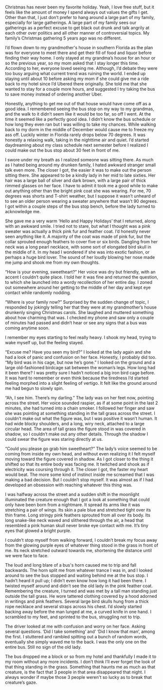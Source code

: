Christmas has never been my favorite holiday. Yeah, I love free stuff, but it feels like the amount of money I spend always out values the gifts I get. Other than that, I just don’t prefer to hang around a large part of my family, especially for large gatherings. A large part of my family sees our gatherings as a perfect excuse to get black out drunk and talk angrily at each other over politics and all other manner of controversial topics. My family’s Christmas gathering 5 years ago was no different.

I’d flown down to my grandmother's house in southern Florida as the plan was for everyone to meet there and get their fill of food and liquor before finding their way home. I only stayed at my grandma’s house for an hour or so the previous year, so my mom asked that I stay longer this time. According to her, everyone loved seeing me. Although, I’d debate they were too busy arguing what current trend was ruining the world. I ended up staying until about 10 before asking my mom if she could give me a ride back to my hotel since I’d Ubered there originally. She told me that she wanted to stay for a couple more hours, and suggested I try taking the bus to save money instead of ordering another Uber. 

Honestly, anything to get me out of that house would have come off as a good idea. I remembered seeing the bus stop on my way to my grandmas, and the walk to it didn’t seem like it would be too far, so off I went. At the time it seemed like a perfectly good idea. I didn’t know the bus schedule or how long they even ran but I was willing to take my chances. While walking back to my dorm in the middle of December would cause me to freeze my ass off. Luckily winter in Florida rarely drops below 70 degrees. It was honestly a relaxing walk, taking in the nighttime air and quiet. I’d started daydreaming about my class schedule next semester before I realized I could make out the bus stop about 30 feet in front of me.

I swore under my breath as I realized someone was sitting there. As much as I hated being around my drunken family, I hated awkward stranger small talk even more. The closer I got, the easier it was to make out the person sitting there. She appeared to be a kindly lady in her mid to late sixties. Her hair was a large ball of silver and dark brown, with a large pair of thick rimmed glasses on her face. I have to admit it took me a good while to make out anything other than the bright pink coat she was wearing. For me, 70 degrees was shorts and T-shirt weather, but I suppose it wasn’t unheard of to see an older person wearing a sweater anywhere that wasn’t 90 degrees. I got within a couple steps of the bus stop bench, before the lady turned to acknowledge me. 

She gave me a very warm ‘Hello and Happy Holidays’ that I returned, along with an awkward smile. I tried not to stare, but what I thought was a pink sweater was actually a thick pink fur and feather coat. I’d honestly never seen anything like it. A majority of the coat was made of pink fur, but the collar sprouted enough feathers to cover five or six birds. Dangling from her neck was a long pearl necklace, with some sort of elongated bird skull in the middle of it. In my head I wondered if she was into exotic fashion, or perhaps a huge bird lover. The sound of her loudly blowing her nose made me jump and shook me from my own thoughts.

“How is your evening, sweetheart?” Her voice was dry but friendly, with an accent I couldn’t quite place. I told her it was fine and returned the question, to which she launched into a wordy recollection of her entire day. I zoned out somewhere around her getting to the middle of her day and kept eye contact while randomly nodding. 

“Where is your family now?” Surprised by the sudden change of topic, I responded by jokingly telling her that they were at my grandmother’s house drunkenly singing Christmas carols. She laughed and muttered something about how charming that was. I checked my phone and saw only a couple of minutes had passed and didn’t hear or see any signs that a bus was coming anytime soon.

I remember my eyes starting to feel really heavy. I shook my head, trying to wake myself up, but the feeling stayed.  

“Excuse me? Have you seen my bird?” I looked at the lady again and she had a look of panic and confusion on her face. Honestly, I probably did too. “My bird was in his cage, but now he’s gone.” I looked on the ground and a large old-fashioned birdcage sat between the woman’s legs. How long had it been there? I was pretty sure I hadn’t noticed a big iron bird cage before. It was hard to remember or even think because the tiredness I’d started feeling morphed into a slight feeling of vertigo. It felt like the ground around me had begun to slowly spin.

“Ah, I see him. There’s my darling.” The lady was on her feet now, pointing across the street. Her voice sounded raspier, as if at some point in the last 2 minutes, she had turned into a chain smoker. I followed her finger and saw she was pointing at something standing in the tall grass across the street. I couldn’t make out what the figure was, but I was positive it wasn’t human. It had wide blocky shoulders, and a long, wiry neck, attached to a large circular head. The area of tall grass the figure stood in was covered in shadow, so I couldn’t make out any other details. Through the shadow I could swear the figure was staring directly at us. 

“Could you please go grab him sweetheart?” The lady’s voice seemed to be coming from inside my own head, and without even realizing it I felt myself moving toward the figure covered in shadow. As I got closer to the thing it shifted so that its entire body was facing me. It twitched and shook as if electricity was coursing through it. The closer I got, the faster my heart would beat. The more some kind of instinct inside me screamed that I was making a bad decision. But I couldn’t stop myself. It was almost as if I had developed an obsession with reaching whatever this thing was. 

I was halfway across the street and a sudden shift in the moonlight illuminated the creature enough that I got a look at something that could only have been born from a nightmare. It spread its arms like it was stretching a pair of wings. Its skin a pale blue and stretched tight over its thin frame. Long stringy pink feathers sprouted from all over its body. Its long snake-like neck waved and slithered through the air, a head that resembled a pink human skull never broke eye contact with me. It’s tiny eyes that glowed a bright purple.

I couldn’t stop myself from walking forward, I couldn’t break my focus away from the glowing purple eyes of whatever thing stood in the grass in front of me. Its neck stretched outward towards me, shortening the distance until we were face to face. 

The loud and long blare of a bus's horn caused me to trip and fall backwards. The horn split me from whatever trance I was in, and I looked around to see the bus stopped and waiting behind me at the bus stop. I hadn’t heard it pull up; I didn’t even know how long it had been there. I twisted myself around and didn’t see the old lady in the pink feather coat. Remembering the creature, I turned and was met by a tall man standing just outside the tall grass. He wore tattered clothing covered by a hood adorned in writings and pink feathers. Several large bird skulls hung from a thick rope necklace and several straps across his chest. I’d slowly started backing away before the man lunged at me, a curved knife in one hand. I scrambled to my feet, and sprinted to the bus, struggling not to trip. 

The driver looked at me with confusion and worry on her face. Asking several questions. ‘Did I take something’ and' ‘Did I know that man’, among the first. I stuttered and rambled spitting out a bunch of random words, eventually she simply waved me to the back. I was the only one on the entire bus. Still no sign of the old lady.

The bus dropped me a block or so from my hotel and thankfully I made it to my room without any more incidents. I don’t think I’ll ever forget the look of that thing standing in the grass. Something that haunts me as much as that creature, is the fact that 3 people in that area disappeared that night. I always wonder if maybe those 3 people weren't so lucky as to break that creature’s gaze.